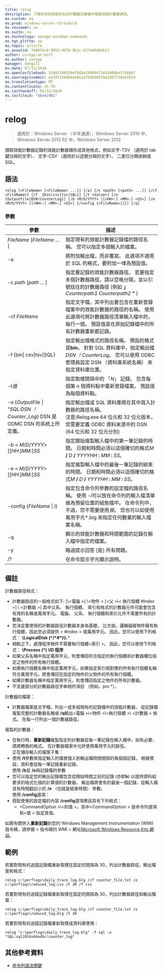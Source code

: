 ```yaml
---
title: relog
description: 了解如何從效能命名的計數器記錄檔中擷取效能計數器資訊。
ms.custom: na
ms.prod: windows-server-threshold
ms.reviewer: na
ms.suite: na
ms.technology: manage-windows-commands
ms.tgt_pltfrm: na
ms.topic: article
ms.assetid: 7480f6c0-9953-4d70-9b1c-b27e09d8db13
author: coreyp-at-msft
ms.author: coreyp
manager: dongill
ms.date: 07/11/2018
ms.openlocfilehash: 51b01f80259a7b83e1999b47164108dbe174b887
ms.sourcegitcommit: eaf071249b6eb6b1a758b38579a2d87710abfb54
ms.translationtype: MT
ms.contentlocale: zh-TW
ms.lasthandoff: 05/31/2019
ms.locfileid: "66441901"
---
```

# <a name="relog"></a>relog

>適用於：Windows Server （半年通道），Windows Server 2016 中，Windows Server 2012 R2 中，Windows Server 2012

擷取效能計數器記錄的效能計數器儲存成其他格式，例如文字-TSV （適用於 tab 鍵分隔的文字）、 文字-CSV （適用於以逗號分隔的文字）、 二進位分類收納或 SQL。   

## <a name="syntax"></a>語法  
```  
relog [<FileName> [<FileName> ...]] [/a] [/c <path> [<path> ...]] [/cf <FileName>] [/f  {bin|csv|tsv|SQL}] [/t <Value>] [/o {OutputFile|DSN!CounterLog}] [/b <M/D/YYYY> [[<HH>:] <MM>:] <SS>] [/e <M/D/YYYY> [[<HH>:] <MM>:] <SS>] [/config {<FileName>|i}] [/q]  
```  

### <a name="parameters"></a>參數  

|                                         參數                                          |                                                                                                                                                                  描述                                                                                                                                                                   |
|--------------------------------------------------------------------------------------------|------------------------------------------------------------------------------------------------------------------------------------------------------------------------------------------------------------------------------------------------------------------------------------------------------------------------------------------------|
|                                *FileName* [*FileName ...* ]                                 |                                                                                                                      指定現有的效能計數器記錄檔的路徑名稱。 您可以指定多個輸入的檔案。                                                                                                                      |
|                                             -a                                             |                                                                                                          將附加輸出檔，而非覆寫。 此選項不適用於 SQL 的格式，要附加一律為預設值。                                                                                                           |
|                                   -c *path* [*path ...* ]                                   |                                                       指定要記錄的效能計數器路徑。 若要指定多個計數器路徑，請以空格分隔，並以引號括住的計數器路徑 (例如 **」** <em>Counterpath1</em> <em>Counterpath2</em> **"** )                                                       |
|                                       -cf *FileName*                                       |                                            指定文字檔，其中列出要包含在重新登錄檔案中的效能計數器的路徑的名稱。 使用此選項可將計數器路徑清單輸入檔中的，每行一個。 預設值是在原始記錄檔中的所有計數器重新都記錄。                                            |
|                                  -f {bin\| csv\|tsv\|SQL}                                  |                                       指定輸出檔格式的路徑名稱。 預設的格式是**bin**。 針對 SQL 資料庫中，指定輸出檔*DSN ！CounterLog*。 您可以使用 ODBC 管理員設定 DSN （資料庫系統名稱） 來指定資料庫位置。                                        |
|                                         -t*值*                                         |                                                                                                           指定取樣間隔中的 「*N*」 記錄。 包含每個第 n 個資料點中重新登錄檔案。 預設值為每個資料點。                                                                                                           |
| -o {*OutputFile* \| *"SQL:DSN ！Counter_Log*} DSN 是 ODMC DSN 的系統上所定義。 |                                                   指定輸出檔或 SQL 資料庫將在其中寫入計數器的路徑名稱。 <br>注意:Relog.exe 64 位元和 32 位元版本，您需要定義 ODBC 資料來源中的 DSN (64 位元和 32 位元分別)                                                   |
|                          -b \< *M*/*D*/*YYYY*> [[*HH*:]*MM*:]*SS*                           |                                                                          指定開始複製輸入檔中的第一筆記錄的時間。 日期和時間必須以這個確切的格式<em>M</em> **/** <em>D</em> **/** <em>YYYYHH</em> **:** <em>MM</em> **:** <em>SS</em>。                                                                          |
|                          -e \< *M*/*D*/*YYYY*> [[*HH*:]*MM*:]*SS*                           |                                                                           指定複製輸入檔中的最後一筆記錄的結束的時間。 日期和時間必須以這個確切的格式<em>M</em> **/** <em>D</em> **/** <em>YYYYHH</em> **:** <em>MM</em> **:** <em>SS</em>。                                                                            |
|                                -config {*FileName* \| *i*}                                 | 指定包含命令列參數的設定檔的路徑名稱。 使用 *-i*可以放在命令列的輸入檔清單做為預留位置的組態檔中。 在命令列中，不過，您不需要使用*我*。 您也可以如使用萬用字元\*.blg 來指定任何數量的輸入檔案名稱。 |
|                                             -q                                             |                                                                                                                          顯示的效能計數器和時間範圍的記錄在輸入檔中指定的檔案。                                                                                                                           |
|                                             -y                                             |                                                                                                                                            略過提示回答 [是] 所有問題。                                                                                                                                             |
|                                             /?                                             |                                                                                                                                                      在命令提示字元顯示說明。                                                                                                                                                      |

## <a name="remarks"></a>備註  
計數器路徑格式：  
- 計數器路徑的一般格式如下: [\\\<電腦 >] \\\<物件 > [\<父 >\\< 執行個體 #Index >] \\ \<計數器 >] 其中父系、 執行個體、 索引和格式的計數器元件可能會包含有效的名稱或萬用字元。 電腦、 父系、 執行個體和索引元件不需要所有的計數器。  
- 您決定要使用的計數器路徑計數器本身為基礎。 比方說，邏輯磁碟物件擁有執行個體<Index>，因此您必須提供 < #index > 或萬用字元。 因此，您可以使用下列格式： **\LogicalDisk (\*/\*#\*)\\\\** *  
- 相較之下，處理程序物件不需要執行個體\<索引 >。 因此，您可以使用下列格式： **\Process (\*) \ID 程序**  
- 如果父系名稱中指定萬用字元，則會傳回符合指定的執行個體和計數器欄位指定之物件的所有執行個體。  
- 如果執行個體名稱中指定萬用字元，如果指定索引相對應的所有執行個體名稱符合萬用字元，將會傳回在指定的物件的父物件的所有執行個體。  
- 如果計數器名稱中指定萬用字元，則會傳回指定之物件的所有計數器。  
- 不支援部分的計數器路徑字串相符項目 （例如，pro *）。  

計數器的檔案：  
-   計數器檔案是文字檔，列出一或多個現有的記錄檔中的效能計數器。 從記錄檔複製完整的計數器名稱或 **/q**輸出\<電腦 >\\\<物件 >\\\<執行個體 >\\ \<計數器 > 格式。 在每一行列出一個計數器路徑。  

複製的計數器：  
-   在執行時，**重新記錄**複製指定的計數器從每一筆記錄在輸入檔中，如有必要，請將轉換的格式。 在計數器檔案中允許使用萬用字元的路徑。  
正在儲存輸入的檔案子集：  
-   使用 **/t**參數來指定輸入的檔會插入到輸出檔時間間隔的每個<n>個記錄。 根據預設，資料會從每一筆記錄重新記錄。  
使用 **/b**並 **/e**與記錄檔的參數  
-   您可以指定您的輸出記錄檔包含從開始時間之前的記錄 (亦即**b**) 以提供資料給要求的格式化值的計算值的計數器。 輸出檔將會有的最後一個記錄，從輸入檔具有時間戳記小於 **/e** （也就是結束時間） 參數。  
使用 **/config**選項：  
-   搭配使用的設定檔的內容 **/config**選項應該具有下列格式：  
    -   \<CommandOption >\\\<的值 >，其中\<CommandOption > 是命令列選項和\<值 > 指定其值。

如需有關併入**重新記錄**到您的 Windows Management Instrumentation (WMI) 指令碼，請參閱 < 指令碼的 WMI > 網址[Microsoft Windows Resource Kits 網站](https://go.microsoft.com/fwlink/?LinkId=4665)。  

## <a name="BKMK_Examples"></a>範例  
若要對現有的追蹤記錄檔重新取樣在固定的間隔為 30，列出計數器路徑，輸出檔案和格式：  
```  
relog c:\perflogs\daily_trace_log.blg /cf counter_file.txt /o c:\perflogs\reduced_log.csv /t 30 /f csv  
```  
若要對現有的追蹤記錄檔重新取樣在固定的間隔為 30，列出計數器路徑和輸出檔案：  
```  
relog c:\perflogs\daily_trace_log.blg /cf counter_file.txt /o c:\perflogs\reduced_log.blg /t 30  
```
若要對現有的追蹤記錄檔重新取樣成資料庫使用：
```
relog "c:\perflogs\daily_trace_log.blg" -f sql -o "SQL:sql2016x64odbc!counter_log"
```

## <a name="additional-references"></a>其他參考資料  
-   [命令列語法關鍵](command-line-syntax-key.md)  
  
<!---
-   The following is a list of the possible formats:  
    -   \<computer>\\\<Object>(\<Parent>/\<Instance#Index>)\<Counter>  
    -   \<computer>\<Object>(<Parent>/<Instance>)\\<Counter>  
    -   \\\\<computer>\\<Object>(<Instance#Index>)\\<Counter>  
    -   \\\\<computer>\\<Object>(<Instance>)\\<Counter>  
    -   \\\\<computer>\\<Object>\\<Counter>  
    -   \\<Object>(<Parent>/<Instance#Index>)\\<Counter>  
    -   \\<Object>(<Parent>/<Instance>)<Counter>  
    -   \\<Object>(<Instance#Index>)\\<Counter>  
    -   \\<Object>(<Instance>)\\<Counter>  
    -   \\<Object>\\<Counter>  
--->